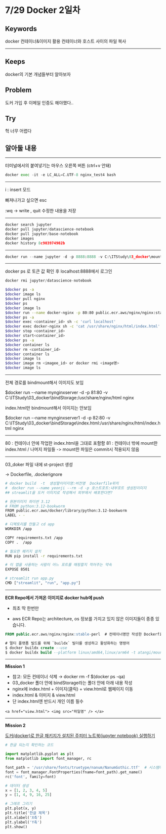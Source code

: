 # 7/29 Docker 2일차

## Keywords
docker 컨테이너&이미지 활용
컨테이너와 호스트 사이의 파일 복사


***

## Keeps
docker의 기본 개념들부터 알아보자

## Problem
도커 가입 후 이메일 인증도 해야했다..

## Try
헉 너무 어렵다


## 알아둘 내용
***

터미널에서의 붙여넣기는 마우스 오른쪽 버튼 (ctrl+v 안돼)

```python
docker exec -it -e LC_ALL=C.UTF-8 nginx_test4 bash
```

***

i : insert 모드

빠져나가고 싶으면 esc

:wq →  write , quit 수정한 내용을 저장

***

```python
docker search jupyter
docker pull jupyter/datascience-notebook
docker pull jupyter/base-notebook
docker images
docker history 8c903974902b
```
***

```python
docker run --name jupyter -d -p 8888:8888 -v C:\ITStudy\03_docker\mount:/home/jovyan jupyter/base-notebook
```

***

docker ps 로 토큰 값 확인 후 localhost:8888에서 로그인

```python
docker rmi jupyter/datascience-notebook
```

```bash
$docker ps -a
$docker image ls
$docker pull nginx
$docker ps
$docker image ls
$docker run --name docker-nginx -p 80:80 public.ecr.aws/nginx/nginx:stable-perl
$docker ps -a
$docker exec <container_id> sh -c 'curl localhost'
$docker exec docker-nginx sh -c 'cat /usr/share/nginx/html/index.html'   # 컨테이너 안에 들어가지 않고 컨테이너에게 명령을 내립니다.
$docker stop <container_id>
$docker start<container_id>
$docker ps -a
$docker container ls
$docker rm <container_id>
$docker container ls
$docker image ls
$docker image rm <imagee_id> or docker rmi <image명>
$docker image ls
```
***

전체 경로를 bindmount해서 이미지도 보임

$docker run --name mynginxserver -d -p 81:80 -v C:\ITStudy\03_docker\bindStorage:/usr/share/nginx/html nginx

index.html만 bindmount해서 이미지는 안보임

$docker run --name mynginxserver1 -d -p 82:80 -v C:\ITStudy\03_docker\bindStorage\index.html:/usr/share/nginx/html/index.html nginx

***

80 : 컨테이너 안에 작업한 index.html을 그대로 포함함
81 : 컨테이너 밖에 mount한 index.html / 나머지 파일들 -> mount한 파일은 commit시 적용되지 않음

***

03_doker 파일 내에 st-project 생성

-> Dockerfile, .dockerignore 

```bash
# docker build  -t  생성할이미지명:버전명  Dockerfile위치
#  docker run --name yeonji --rm -d -p 호스트포트:내부포트 생성된이미지
## streamlit을 도커 이미지로 작성해서 외부에서 배포한다면?

# 원본이미지 파이썬 3.12
# FROM python:3.12-bookworm
FROM public.ecr.aws/docker/library/python:3.12-bookworm
LABEL - -

# 디렉토리를 만들고 cd app
WORKDIR /app

COPY requirements.txt /app 
COPY .  /app

# 필요한 패키지 설치
RUN pip install -r requirements.txt

# 이 앱을 사용하는 사람이 어느 포트를 매핑할지 적어주는 약속
EXPOSE 8501

# streamlit run app.py
CMD ["streamlit", "run", "app.py"]

```

***

**ECR Repo에서 가져온 이미지로 docker hub에 push**

- 최초 딱 한번만

- aws ECR Repo는 architecture, os 정보를 가지고 있지 않은 이미지들이 종종 있습니다. 

```sql
FROM public.ecr.aws/nginx/nginx:stable-perl  # 컨테이너명만 작성한 Dockerfile 작성
```

```sql
# 멀티 플랫폼 빌드를 위해 `buildx` 빌더를 생성하고 활성화하는 명령어
$ docker buildx create --use  
$ docker buildx build --platform linux/amd64,linux/arm64 -t atangi/mountcheck:0.0 --push .
```

***

**Mission 1**

- 참고: 모든 컨테이너 삭제 → docker rm -f $(docker ps -qa)
- 03_docker 폴더 안에 bindStorage라는 폴더 안에 아래 내용 작성
- nginx에 index.html + 이미지(클릭) + view.html로 웹페이지 이동
- index.html & 이미지 & view.html
- 단 index.html엔 반드시 개인 이름 필수
```
<a href="view.html"> <img src="파일명" /> </a>
```

***

**Mission 2**

[도커(docker)로 한글 패키지가 설치된 주피터 노트북(jupyter notebook) 실행하기](https://teddylee777.github.io/data-science/docker-datascience-notebook/)

```python
# 한글 되는지 확인하는 코드

import matplotlib.pyplot as plt
from matplotlib import font_manager, rc

font_path = '/usr/share/fonts/truetype/nanum/NanumGothic.ttf'  # 시스템에 설치된 폰트 경로
font = font_manager.FontProperties(fname=font_path).get_name()
rc('font', family=font)

# 데이터 생성
x = [1, 2, 3, 4, 5]
y = [1, 4, 9, 16, 25]

# 그래프 그리기
plt.plot(x, y)
plt.title('한글 제목')
plt.xlabel('X축')
plt.ylabel('Y축')
plt.show()
```